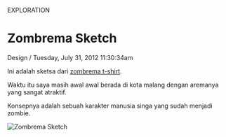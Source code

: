 <p class="type">EXPLORATION</p>

# Zombrema Sketch

<p class="meta">Design  /  Tuesday, July 31, 2012 11:30:34am</p>

Ini adalah sketsa dari [zombrema t-shirt](https://farooq-agent.web.app/stories/?type=pages_work&content=zombrema).

Waktu itu saya masih awal awal berada di kota malang dengan aremanya yang sangat atraktif.

Konsepnya adalah sebuah karakter manusia singa yang sudah menjadi zombie.

![Zombrema Sketch](https://farooq-agent.web.app/assets/images/works/details/39-zombrema-sketch/i36.png)

